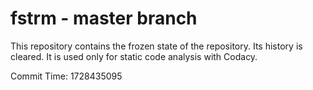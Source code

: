 # fstrm - master branch

This repository contains the frozen state of the repository.
Its history is cleared. It is used only for static code
analysis with Codacy.

Commit Time: 1728435095